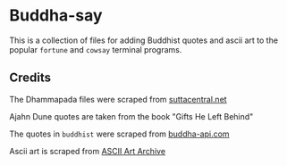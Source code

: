 # Buddha-say

This is a collection of files for adding Buddhist quotes and ascii art to the popular `fortune` and `cowsay` terminal programs. 

## Credits

The Dhammapada files were scraped from [suttacentral.net](https://suttacentral.net)

Ajahn Dune quotes are taken from the book "Gifts He Left Behind"

The quotes in `buddhist` were scraped from [buddha-api.com](https://buddha-api.com/api/all-quotes)

Ascii art is scraped from [ASCII Art Archive](https://www.asciiart.eu/religion/buddhism)